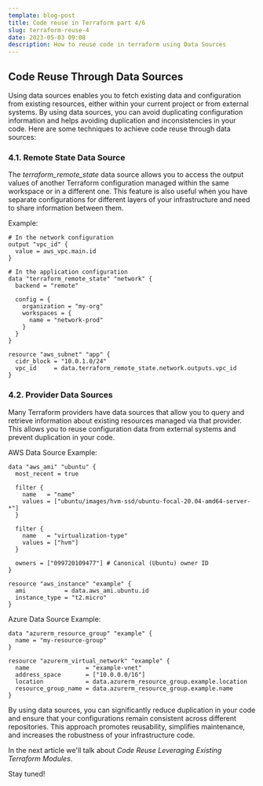```yaml
---
template: blog-post
title: Code reuse in Terraform part 4/6
slug: terraform-reuse-4
date: 2023-05-03 09:08
description: How to reuse code in terraform using Data Sources
---
```

## Code Reuse Through Data Sources

Using data sources enables you to fetch existing data and configuration from existing resources, either within your current project or from external systems. 
By using data sources, you can avoid duplicating configuration information and helps avoiding duplication and inconsistencies in your code.
Here are some techniques to achieve code reuse through data sources:

### 4.1. Remote State Data Source

The *terraform_remote_state* data source allows you to access the output values of another Terraform configuration managed within the same workspace or in a different one. 
This feature is also useful when you have separate configurations for different layers of your infrastructure and need to share information between them.

Example:

```
# In the network configuration
output "vpc_id" {
  value = aws_vpc.main.id
}

# In the application configuration
data "terraform_remote_state" "network" {
  backend = "remote"

  config = {
    organization = "my-org"
    workspaces = {
      name = "network-prod"
    }
  }
}

resource "aws_subnet" "app" {
  cidr_block = "10.0.1.0/24"
  vpc_id     = data.terraform_remote_state.network.outputs.vpc_id
}
```

### 4.2. Provider Data Sources

Many Terraform providers have data sources that allow you to query and retrieve information about existing resources managed via that provider. 
This allows you to reuse configuration data from external systems and prevent duplication in your code.

AWS Data Source Example:

```
data "aws_ami" "ubuntu" {
  most_recent = true

  filter {
    name   = "name"
    values = ["ubuntu/images/hvm-ssd/ubuntu-focal-20.04-amd64-server-*"]
  }

  filter {
    name   = "virtualization-type"
    values = ["hvm"]
  }

  owners = ["099720109477"] # Canonical (Ubuntu) owner ID
}

resource "aws_instance" "example" {
  ami           = data.aws_ami.ubuntu.id
  instance_type = "t2.micro"
}
```

Azure Data Source Example:

```
data "azurerm_resource_group" "example" {
  name = "my-resource-group"
}

resource "azurerm_virtual_network" "example" {
  name                = "example-vnet"
  address_space       = ["10.0.0.0/16"]
  location            = data.azurerm_resource_group.example.location
  resource_group_name = data.azurerm_resource_group.example.name
}
```

By using data sources, you can significantly reduce duplication in your code and ensure that your configurations remain consistent across different repositories. This approach promotes reusability, simplifies maintenance, and increases the  robustness of your infrastructure code.

In the next article we'll talk about *Code Reuse Leveraging Existing Terraform Modules*.

Stay tuned!